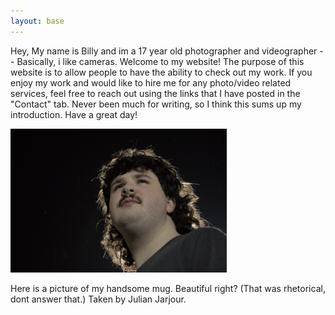 ```yaml
---
layout: base
---
```

Hey, My name is Billy and im a 17 year old photographer and videographer -- Basically, i like cameras. Welcome to my website! The purpose of this website is to allow people to have the ability to check out my work. If you enjoy my work and would like to hire me for any photo/video related services, feel free to reach out using the links that I have posted in the "Contact" tab. Never been much for writing, so I think this sums up my introduction. Have a great day!

<img src="IMG_5074.jpg" width="346" height="230.8" class="me">
<p class="caption"> Here is a picture of my handsome mug. Beautiful right? (That was rhetorical, dont answer that.) Taken by Julian Jarjour.</p>